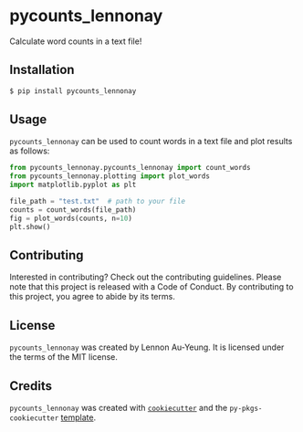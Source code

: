 # pycounts_lennonay

Calculate word counts in a text file!

## Installation

```bash
$ pip install pycounts_lennonay
```

## Usage

`pycounts_lennonay` can be used to count words in a text file and plot results
as follows:

```python
from pycounts_lennonay.pycounts_lennonay import count_words
from pycounts_lennonay.plotting import plot_words
import matplotlib.pyplot as plt

file_path = "test.txt"  # path to your file
counts = count_words(file_path)
fig = plot_words(counts, n=10)
plt.show()
```

## Contributing

Interested in contributing? Check out the contributing guidelines. Please note that this project is released with a Code of Conduct. By contributing to this project, you agree to abide by its terms.

## License

`pycounts_lennonay` was created by Lennon Au-Yeung. It is licensed under the terms of the MIT license.

## Credits

`pycounts_lennonay` was created with [`cookiecutter`](https://cookiecutter.readthedocs.io/en/latest/) and the `py-pkgs-cookiecutter` [template](https://github.com/py-pkgs/py-pkgs-cookiecutter).
